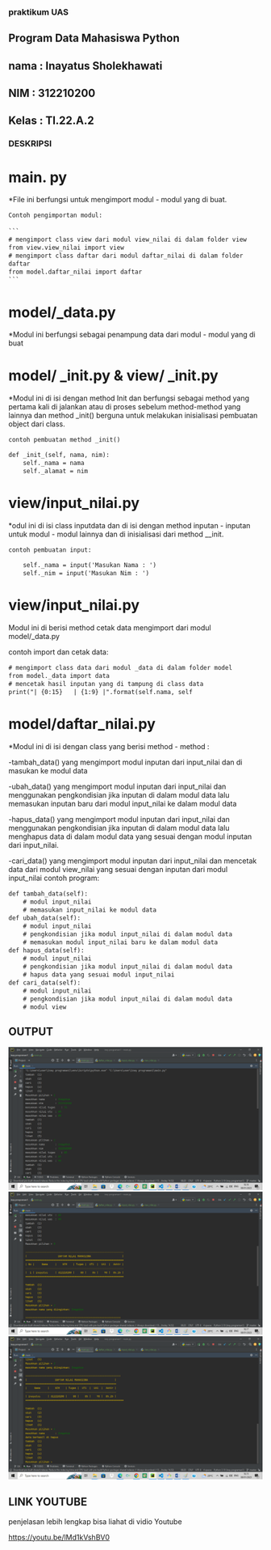 ### praktikum UAS
## Program Data Mahasiswa Python

## nama     : Inayatus Sholekhawati
## NIM      : 312210200
## Kelas    : TI.22.A.2

### DESKRIPSI
# main. py

*File ini berfungsi untuk mengimport modul - modul yang di buat.

    Contoh pengimportan modul:

    ```
    # mengimport class view dari modul view_nilai di dalam folder view
    from view.view_nilai import view
    # mengimport class daftar dari modul daftar_nilai di dalam folder daftar
    from model.daftar_nilai import daftar
    ```
# model/_data.py

*Modul ini berfungsi sebagai penampung data dari modul - modul yang di buat

# model/ _init.py & view/ _init.py

*Modul ini di isi dengan method Init dan berfungsi sebagai method yang pertama kali di jalankan atau di proses sebelum method-method yang lainnya dan method _init() berguna untuk melakukan inisialisasi pembuatan object dari class.

    contoh pembuatan method _init()

```
def _init_(self, nama, nim):
    self._nama = nama
    self._alamat = nim
```

# view/input_nilai.py

*odul ini di isi class inputdata dan di isi dengan method inputan - inputan untuk modul - modul lainnya dan di inisialisasi dari method __init.

    contoh pembuatan input:

```
    self._nama = input('Masukan Nama : ')
    self._nim = input('Masukan Nim : ')
```

# view/input_nilai.py

Modul ini di berisi method cetak data mengimport dari modul model/_data.py

contoh import dan cetak data:

```
# mengimport class data dari modul _data di dalam folder model
from model._data import data
# mencetak hasil inputan yang di tampung di class data
print("| {0:15}   | {1:9} |".format(self.nama, self
```

# model/daftar_nilai.py

*Modul ini di isi dengan class yang berisi method - method :

 -tambah_data() yang mengimport modul inputan dari input_nilai dan di masukan ke modul data

 -ubah_data() yang mengimport modul inputan dari input_nilai dan menggunakan pengkondisian jika inputan di dalam modul data lalu memasukan  inputan baru dari modul input_nilai ke dalam modul data

 -hapus_data() yang mengimport modul inputan dari input_nilai dan menggunakan pengkondisian jika inputan di dalam modul data lalu menghapus data di dalam modul data yang sesuai dengan modul inputan dari input_nilai.

 -cari_data() yang mengimport modul inputan dari input_nilai dan mencetak data dari modul view_nilai yang sesuai dengan inputan dari modul input_nilai contoh program:

```
def tambah_data(self):
    # modul input_nilai
    # memasukan input_nilai ke modul data
def ubah_data(self):
    # modul input_nilai
    # pengkondisian jika modul input_nilai di dalam modul data
    # memasukan modul input_nilai baru ke dalam modul data
def hapus_data(self):
    # modul input_nilai
    # pengkondisian jika modul input_nilai di dalam modul data
    # hapus data yang sesuai modul input_nilai
def cari_data(self):
    # modul input_nilai
    # pengkondisian jika modul input_nilai di dalam modul data
    # modul view
```
## OUTPUT
![gambar](foto/haruti1.png)
![gambar](foto/haruto2.png)
![gambar](foto/haruto3.png)

## LINK YOUTUBE
penjelasan lebih lengkap bisa liahat di vidio Youtube

https://youtu.be/lMd1kVshBV0